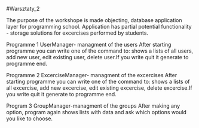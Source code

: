 #Warsztaty_2

The purpose of the workshope is made objecting, database application layer for programming school.
Application has partial potential functionality - storage solutions for excercises performed by students.

Programme 1 UserManager- managment of the users
After starting programme you can write one of the command to: shows a lists of all users, add new user, edit existing user, delete user.If you write quit  it generate to programme end.

Programme 2 ExcerciseManager- managment of the excercises
After starting programme you can write one of the command to: shows a lists of all excercise, add new excercise, edit existing excercise, delete excercise.If you write quit  it generate to programme end.

Program	3  GroupManager-managment of the groups
After making any option, program again shows lists with data and ask which options would you like to choose.





